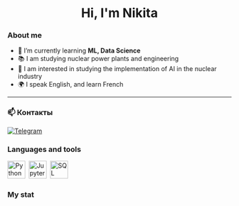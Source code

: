 <div id="header" align="center">
    <h1>Hi, I'm  Nikita </h1>
</div>


### About me
- 🌱 I’m currently learning **ML, Data Science**
- 📚 I am studying nuclear power plants and engineering
- 📄 I am interested in studying the implementation of AI in the nuclear industry
- 🌍 I speak English, and learn French

---

### 📫 Контакты
[![Telegram](https://img.shields.io/badge/Telegram-профиль-blue?logo=telegram)](https://t.me/Chickitoss)

### Languages and tools

<img src="https://cdn.jsdelivr.net/gh/devicons/devicon/icons/python/python-original.svg" title="Python" width="40" height="40"/>&nbsp;
<img src="https://cdn.jsdelivr.net/gh/devicons/devicon/icons/jupyter/jupyter-original.svg" title="Jupyter" width="40" height="40"/>&nbsp;
<img src="https://cdn.jsdelivr.net/gh/devicons/devicon/icons/mysql/mysql-original.svg" title="SQL" width="40" height="40"/>&nbsp;


### My stat

<div id="stat" align="center">
    <img src="https://github-readme-stats.vercel.app/api?username=nikioss&show_icons=true&theme=github_dark" alt=""/>
    <img src="https://github-profile-summary-cards.vercel.app/api/cards/most-commit-language?username=nikioss&theme=github_dark" alt=""/>
     <img src="https://github-profile-summary-cards.vercel.app/api/cards/stats?username=nikioss&theme=github_dark" alt=""/>
</div>

